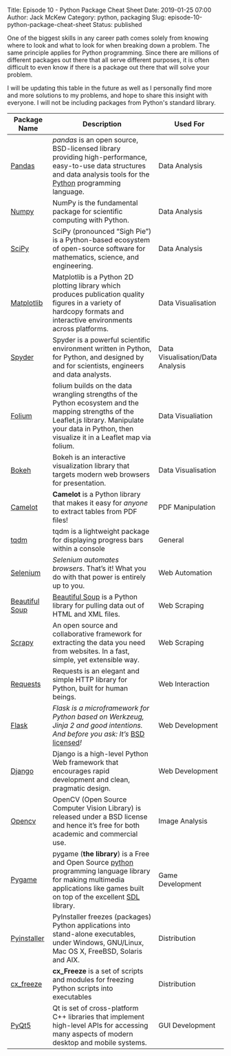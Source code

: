 Title: Episode 10 - Python Package Cheat Sheet
Date: 2019-01-25 07:00
Author: Jack McKew
Category: python, packaging
Slug: episode-10-python-package-cheat-sheet
Status: published

One of the biggest skills in any career path comes solely from knowing where to look and what to look for when breaking down a problem. The same principle applies for Python programming. Since there are millions of different packages out there that all serve different purposes, it is often difficult to even know if there is a package out there that will solve your problem.

I will be updating this table in the future as well as I personally find more and more solutions to my problems, and hope to share this insight with everyone. I will not be including packages from Python's standard library.

| Package Name                                                 | Description                                                  | Used For                         |
| ------------------------------------------------------------ | ------------------------------------------------------------ | -------------------------------- |
| [Pandas](https://pandas.pydata.org/)                         | *pandas* is an open source, BSD-licensed library providing high-performance, easy-to-use data structures and data analysis tools for the [Python](https://www.python.org/) programming language. | Data Analysis                    |
| [Numpy](https://www.numpy.org/#)                             | NumPy is the fundamental package for scientific computing with Python. | Data Analysis                    |
| [SciPy](https://www.scipy.org/)                              | SciPy (pronounced “Sigh Pie”) is a Python-based ecosystem of open-source software for mathematics, science, and engineering. | Data Analysis                    |
| [Matplotlib](https://matplotlib.org/)                        | Matplotlib is a Python 2D plotting library which produces publication quality figures in a variety of hardcopy formats and interactive environments across platforms. | Data Visualisation               |
| [Spyder](https://www.spyder-ide.org/)                        | Spyder is a powerful scientific environment written in Python, for  Python, and designed by and for scientists, engineers and data  analysts. | Data Visualisation/Data Analysis |
| [Folium](https://github.com/python-visualization/folium)     | folium builds on the data wrangling strengths of the Python ecosystem  and the mapping strengths of the Leaflet.js library. Manipulate your  data in Python, then visualize it in a Leaflet map via folium. | Data Visualiation                |
| [Bokeh](https://bokeh.pydata.org/en/latest/)                 | Bokeh is an interactive visualization library that targets modern web browsers for presentation. | Data Visualisation               |
| [Camelot](https://github.com/socialcopsdev/camelot)          | **Camelot** is a Python library that makes it easy for *anyone* to extract tables from PDF files! | PDF Manipulation                 |
| [tqdm](https://tqdm.github.io/)                              | tqdm is a lightweight package for displaying progress bars within a console | General                          |
| [Selenium](https://www.seleniumhq.org/)                      | *Selenium automates browsers*. That’s it! What you do with that power is entirely up to you. | Web Automation                   |
| [Beautiful Soup](https://www.crummy.com/software/BeautifulSoup/bs4/doc/) | [Beautiful Soup](http://www.crummy.com/software/BeautifulSoup/) is a Python library for pulling data out of HTML and XML files. | Web Scraping                     |
| [Scrapy](https://scrapy.org/)                                | An open source and collaborative framework for extracting the data you need from websites. In a fast, simple, yet extensible way. | Web Scraping                     |
| [Requests](http://docs.python-requests.org/en/master/)       | Requests is an elegant and simple HTTP library for Python, built for human beings. | Web Interaction                  |
| [Flask](http://flask.pocoo.org/)                             | *Flask is a microframework for Python based on Werkzeug, Jinja 2 and good intentions. And before you ask: It’s* [BSD licensed](http://flask.pocoo.org/docs/license/)*!* | Web Development                  |
| [Django](https://www.djangoproject.com/)                     | Django is a high-level Python Web framework that encourages rapid development and clean, pragmatic design. | Web Development                  |
| [Opencv](https://opencv.org/)                                | OpenCV (Open Source Computer Vision Library) is released under a BSD  license and hence it’s free for both academic and commercial use. | Image Analysis                   |
| [Pygame](https://www.pygame.org/wiki/about)                  | pygame (**the library**) is a Free and Open Source [python](https://www.python.org/) programming language library for making multimedia applications like games built on top of the excellent [SDL](http://www.libsdl.org/) library. | Game Development                 |
| [Pyinstaller](https://www.pyinstaller.org/)                  | PyInstaller freezes (packages) Python applications into stand-alone executables, under Windows, GNU/Linux, Mac OS X, FreeBSD,  Solaris and AIX. | Distribution                     |
| [cx_freeze](https://anthony-tuininga.github.io/cx_Freeze/)   | **cx_Freeze** is a set of scripts and modules for freezing Python scripts into executables | Distribution                     |
| [PyQt5](https://www.riverbankcomputing.com/software/pyqt/download5) | Qt is set of cross-platform C++ libraries that implement high-level APIs for accessing many aspects of modern desktop and mobile systems. | GUI Development                  |

